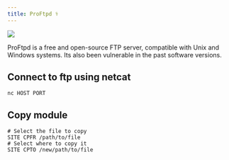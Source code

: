 ```yaml
---
title: ProFtpd ⚕️
---
```

![](Pasted%20image%2020240512163901.png)

ProFtpd is a free and open-source FTP server, compatible with Unix and Windows systems. Its also been vulnerable in the past software versions.

## Connect to ftp using netcat

```shell
nc HOST PORT
```

## Copy module

```shell
# Select the file to copy
SITE CPFR /path/to/file
# Select where to copy it
SITE CPTO /new/path/to/file
```

